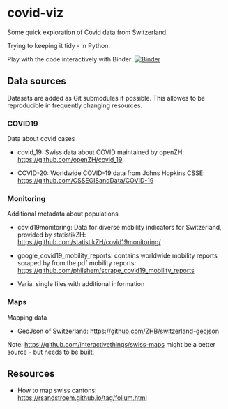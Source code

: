 # covid-viz

Some quick exploration of Covid data from Switzerland.

Trying to keeping it tidy - in Python.

Play with the code interactively with Binder: [![Binder](https://mybinder.org/badge_logo.svg)](https://mybinder.org/v2/git/https%3A%2F%2Fgithub.com%2Fvotti%2Fcovid-viz.git/master)

## Data sources
Datasets are added as Git submodules if possible. This allowes to be reproducible in frequently changing resources.

### COVID19
Data about covid cases

- covid_19: Swiss data about COVID maintained by openZH: https://github.com/openZH/covid_19

- COVID-20: Worldwide COVID-19 data from  Johns Hopkins CSSE: https://github.com/CSSEGISandData/COVID-19

### Monitoring
Additional metadata about populations

- covid19monitoring: Data for diverse mobility indicators for Switzerland, provided by statistikZH: https://github.com/statistikZH/covid19monitoring/

- google_covid19_mobility_reports: contains worldwide mobility reports scraped by from the pdf mobility reports: https://github.com/philshem/scrape_covid19_mobility_reports

- Varia: single files with additional information

### Maps
Mapping data
- GeoJson of Switzerland: https://github.com/ZHB/switzerland-geojson

Note: https://github.com/interactivethings/swiss-maps might be a better source - but needs to be built.

## Resources

- How to map swiss cantons: https://rsandstroem.github.io/tag/folium.html
